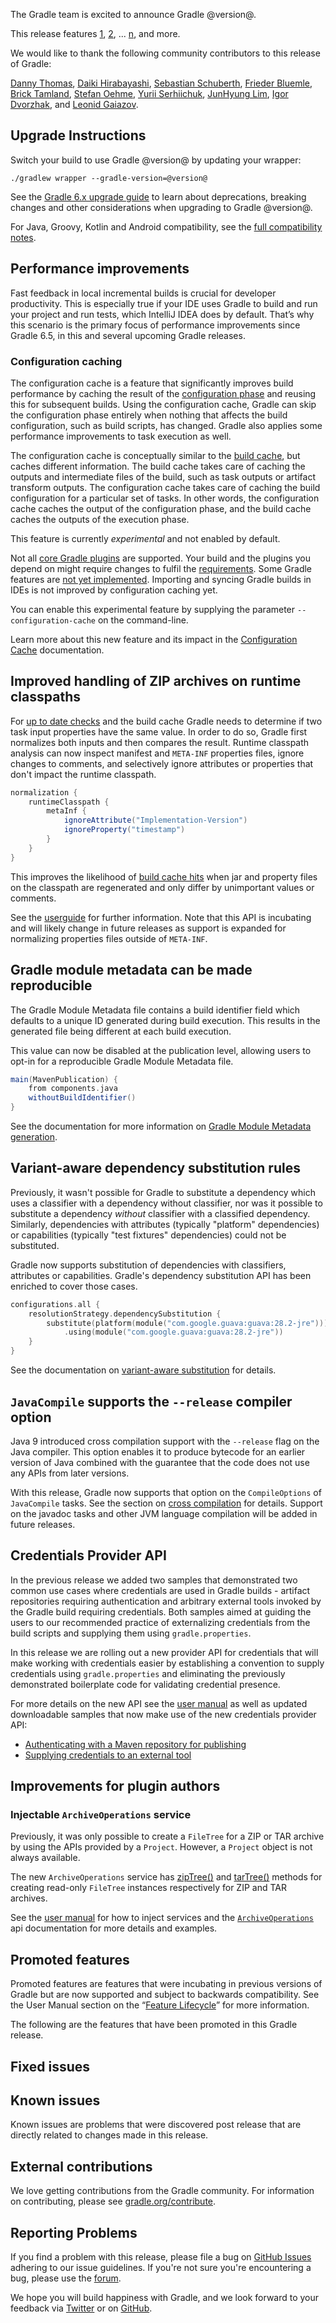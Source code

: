 The Gradle team is excited to announce Gradle @version@.

This release features [1](), [2](), ... [n](), and more.

We would like to thank the following community contributors to this release of Gradle:

[Danny Thomas](https://github.com/DanielThomas),
[Daiki Hirabayashi](https://github.com/dhirabayashi),
[Sebastian Schuberth](https://github.com/sschuberth),
[Frieder Bluemle](https://github.com/friederbluemle),
[Brick Tamland](https://github.com/mleveill),
[Stefan Oehme](https://github.com/oehme),
[Yurii Serhiichuk](https://github.com/xSAVIKx),
[JunHyung Lim](https://github.com/EntryPointKR),
[Igor Dvorzhak](https://github.com/medb),
and [Leonid Gaiazov](https://github.com/gaiazov).

<!--
Include only their name, impactful features should be called out separately below.
 [Some person](https://github.com/some-person)
-->

## Upgrade Instructions

Switch your build to use Gradle @version@ by updating your wrapper:

`./gradlew wrapper --gradle-version=@version@`

See the [Gradle 6.x upgrade guide](userguide/upgrading_version_6.html#changes_@baseVersion@) to learn about deprecations, breaking changes and other considerations when upgrading to Gradle @version@.

For Java, Groovy, Kotlin and Android compatibility, see the [full compatibility notes](userguide/compatibility.html).

<!-- Do not add breaking changes or deprecations here! Add them to the upgrade guide instead. -->

<!--
Add release features here!
## 1

details of 1

## 2

details of 2

## n
-->

## Performance improvements

Fast feedback in local incremental builds is crucial for developer productivity.
This is especially true if your IDE uses Gradle to build and run your project and run tests, which IntelliJ IDEA does by default.
That’s why this scenario is the primary focus of performance improvements since Gradle 6.5, in this and several upcoming Gradle releases.

### Configuration caching

The configuration cache is a feature that significantly improves build performance by caching the result of the [configuration phase](userguide/build_lifecycle.html#build_lifecycle) and reusing this for subsequent builds.
Using the configuration cache, Gradle can skip the configuration phase entirely when nothing that affects the build configuration, such as build scripts, has changed.
Gradle also applies some performance improvements to task execution as well.

The configuration cache is conceptually similar to the [build cache](userguide/build_cache.html#build_cache), but caches different information.
The build cache takes care of caching the outputs and intermediate files of the build, such as task outputs or artifact transform outputs.
The configuration cache takes care of caching the build configuration for a particular set of tasks.
In other words, the configuration cache caches the output of the configuration phase, and the build cache caches the outputs of the execution phase.

This feature is currently *experimental* and not enabled by default.

Not all [core Gradle plugins](userguide/configuration_cache.html#config_cache:plugins:core) are supported.
Your build and the plugins you depend on might require changes to fulfil the [requirements](userguide/configuration_cache.html#config_cache:requirements).
Some Gradle features are [not yet implemented](userguide/configuration_cache.html#config_cache:not_yet_implemented).
Importing and syncing Gradle builds in IDEs is not improved by configuration caching yet.

You can enable this experimental feature by supplying the parameter `--configuration-cache` on the command-line.

Learn more about this new feature and its impact in the [Configuration Cache](userguide/configuration_cache.html) documentation.

## Improved handling of ZIP archives on runtime classpaths
For [up to date checks](userguide/more_about_tasks.html#sec:up_to_date_checks) and the build cache Gradle needs to determine if two task input properties have the same value. In order to do so, Gradle
first normalizes both inputs and then compares the result. Runtime classpath analysis can now inspect manifest and `META-INF` properties files, ignore changes to comments, and selectively ignore
attributes or properties that don't impact the runtime classpath.

```groovy
normalization {
    runtimeClasspath {
        metaInf {
            ignoreAttribute("Implementation-Version")
            ignoreProperty("timestamp")
        }
    }
}
```

This improves the likelihood of [build cache hits](userguide/build_cache.html) when jar and property files on the classpath are regenerated and only differ by unimportant values or comments.

See the [userguide](userguide/more_about_tasks.html#sec:meta_inf_normalization) for further information.  Note that this API is incubating and will likely change in future releases as support
is expanded for normalizing properties files outside of `META-INF`.

## Gradle module metadata can be made reproducible

The Gradle Module Metadata file contains a build identifier field which defaults to a unique ID generated during build execution.
This results in the generated file being different at each build execution.

This value can now be disabled at the publication level, allowing users to opt-in for a reproducible Gradle Module Metadata file.

```groovy
main(MavenPublication) {
    from components.java
    withoutBuildIdentifier()
}
```

See the documentation for more information on [Gradle Module Metadata generation](userguide/publishing_gradle_module_metadata.html#sub:gmm-reproducible).

## Variant-aware dependency substitution rules

Previously, it wasn't possible for Gradle to substitute a dependency which uses a classifier with a dependency without classifier, nor was it possible to substitute a dependency _without_ classifier with a classified dependency.
Similarly, dependencies with attributes (typically "platform" dependencies) or capabilities (typically "test fixtures" dependencies) could not be substituted.

Gradle now supports substitution of dependencies with classifiers, attributes or capabilities.
Gradle's dependency substitution API has been enriched to cover those cases.

```kotlin
configurations.all {
    resolutionStrategy.dependencySubstitution {
        substitute(platform(module("com.google.guava:guava:28.2-jre")))
            .using(module("com.google.guava:guava:28.2-jre"))
    }
}
```

See the documentation on [variant-aware substitution](userguide/resolution_rules.html#sec:variant_aware_substitutions) for details.

## `JavaCompile` supports the `--release` compiler option

Java 9 introduced cross compilation support with the `--release` flag on the Java compiler.
This option enables it to produce bytecode for an earlier version of Java combined with the guarantee that the code does not use any APIs from later versions.

With this release, Gradle now supports that option on the `CompileOptions` of `JavaCompile` tasks.
See the section on [cross compilation](userguide/building_java_projects.html#sec:java_cross_compilation) for details.
Support on the javadoc tasks and other JVM language compilation will be added in future releases.

## Credentials Provider API

In the previous release we added two samples that demonstrated two common use cases where credentials are used in Gradle builds -
artifact repositories requiring authentication and arbitrary external tools invoked by the Gradle build requiring credentials.
Both samples aimed at guiding the users to our recommended practice of externalizing credentials from the build scripts and
supplying them using `gradle.properties`.

In this release we are rolling out a new provider API for credentials that will make working with credentials easier by establishing
a convention to supply credentials using `gradle.properties` and eliminating the previously demonstrated boilerplate code for
validating credential presence.

For more details on the new API see the [user manual](userguide/declaring_repositories.html#sec:handling_credentials) as well as 
updated downloadable samples that now make use of the new credentials provider API:

- [Authenticating with a Maven repository for publishing](samples/sample_publishing_credentials.html)
- [Supplying credentials to an external tool](samples/sample_publishing_credentials.html)

## Improvements for plugin authors

### Injectable `ArchiveOperations` service

Previously, it was only possible to create a `FileTree` for a ZIP or TAR archive by using the APIs provided by a `Project`.
However, a `Project` object is not always available.

The new `ArchiveOperations` service has [zipTree()](javadoc/org/gradle/api/file/ArchiveOperations.html#zipTree-java.lang.Object-) and [tarTree()](javadoc/org/gradle/api/file/ArchiveOperations.html#tarTree-java.lang.Object-) methods for creating read-only `FileTree` instances respectively for ZIP and TAR archives.

See the [user manual](userguide/custom_gradle_types.html#service_injection) for how to inject services and the [`ArchiveOperations`](javadoc/org/gradle/api/file/ArchiveOperations.html) api documentation for more details and examples.


## Promoted features
Promoted features are features that were incubating in previous versions of Gradle but are now supported and subject to backwards compatibility.
See the User Manual section on the “[Feature Lifecycle](userguide/feature_lifecycle.html)” for more information.

The following are the features that have been promoted in this Gradle release.

<!--
### Example promoted
-->

## Fixed issues

## Known issues

Known issues are problems that were discovered post release that are directly related to changes made in this release.

## External contributions

We love getting contributions from the Gradle community. For information on contributing, please see [gradle.org/contribute](https://gradle.org/contribute).

## Reporting Problems

If you find a problem with this release, please file a bug on [GitHub Issues](https://github.com/gradle/gradle/issues) adhering to our issue guidelines.
If you're not sure you're encountering a bug, please use the [forum](https://discuss.gradle.org/c/help-discuss).

We hope you will build happiness with Gradle, and we look forward to your feedback via [Twitter](https://twitter.com/gradle) or on [GitHub](https://github.com/gradle).
